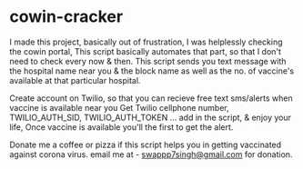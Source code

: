 # cowin-cracker

I made this project, basically out of frustration, I was helplessly checking the cowin portal, 
This script basically automates that part, so that I don't need to check every now & then.
This script sends you text message with the hospital name near you & the block name as well as the no. of vaccine's
available at that particular hospital.

Create account on Twilio, so that you can recieve free text sms/alerts when vaccine is available near you
Get Twilio cellphone number, TWILIO_AUTH_SID, TWILIO_AUTH_TOKEN ... add in the script, & enjoy your life, 
Once vaccine is available you'll the first to get the alert.

Donate me a coffee or pizza if this script helps you in getting vaccinated against corona virus.
email me at - swappp7singh@gmail.com for donation.
